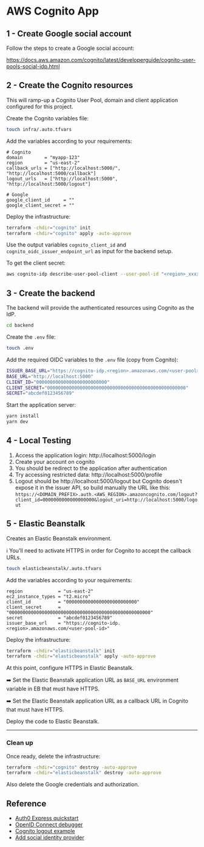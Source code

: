 # AWS Cognito App

## 1 - Create Google social account

Follow the steps to create a Google social account:

https://docs.aws.amazon.com/cognito/latest/developerguide/cognito-user-pools-social-idp.html

## 2 - Create the Cognito resources

This will ramp-up a Cognito User Pool, domain and client application configured for this project.

Create the Cognito variables file:

```sh
touch infra/.auto.tfvars
```

Add the variables according to your requirements:

```hcl
# Cognito
domain        = "myapp-123"
region        = "us-east-2"
callback_urls = ["http://localhost:5000/", "http://localhost:5000/callback"]
logout_urls   = ["http://localhost:5000", "http://localhost:5000/logout"]

# Google
google_client_id     = ""
google_client_secret = ""
```

Deploy the infrastructure:

```sh
terraform -chdir="cognito" init
terraform -chdir="cognito" apply -auto-approve
```

Use the output variables `cognito_client_id` and `cognito_oidc_issuer_endpoint_url` as input for the backend setup.

To get the client secret:

```sh
aws cognito-idp describe-user-pool-client --user-pool-id "<region>_xxxxxxxxx" --client-id "00000000000000000000000000"
```

## 3 - Create the backend

The backend will provide the authenticated resources using Cognito as the IdP.

```sh
cd backend
```

Create the `.env` file:

```sh
touch .env
```

Add the required OIDC variables to the `.env` file (copy from Cognito):

```sh
ISSUER_BASE_URL="https://cognito-idp.<region>.amazonaws.com/<user-pool>/"
BASE_URL="http://localhost:5000"
CLIENT_ID="00000000000000000000000000"
CLIENT_SECRET="000000000000000000000000000000000000000000000000000"
SECRET="abcdef0123456789"
```

Start the application server:

```sh
yarn install
yarn dev
```

## 4 - Local Testing

1. Access the application login: http://localhost:5000/login
2. Create your account on cognito
3. You should be redirect to the application after authentication
4. Try accessing restricted data: http://localhost:5000/profile
4. Logout should be http://localhost:5000/logout but Cognito doesn't expose it in the issuer API, so build manually the URL like this: `https://<DOMAIN_PREFIX>.auth.<AWS_REGION>.amazoncognito.com/logout?client_id=0000000000000000000&logout_uri=http://localhost:5000/logout`

## 5 - Elastic Beanstalk

Creates an Elastic Beanstalk environment.

ℹ️ You'll need to activate HTTPS in order for Cognito to accept the callback URLs.

```sh
touch elasticbeanstalk/.auto.tfvars
```

Add the variables according to your requirements:

```hcl
region             = "us-east-2"
ec2_instance_types = "t2.micro"
client_id          = "00000000000000000000000000"
client_secret      = "0000000000000000000000000000000000000000000000000000"
secret             = "abcdef0123456789"
issuer_base_url    = "https://cognito-idp.<region>.amazonaws.com/<user-pool-id>"
```

Deploy the infrastructure:

```sh
terraform -chdir="elasticbeanstalk" init
terraform -chdir="elasticbeanstalk" apply -auto-approve
```

At this point, configure HTTPS in Elastic Beanstalk.

➡️ Set the Elastic Beanstalk application URL as `BASE_URL` environment variable in EB that must have HTTPS.

➡️ Set the Elastic Beanstalk application URL as a callback URL in Cognito that must have HTTPS.

Deploy the code to Elastic Beanstalk.

---
### Clean up

Once ready, delete the infrastructure:

```sh
terraform -chdir="cognito" destroy -auto-approve
terraform -chdir="elasticbeanstalk" destroy -auto-approve
```

Also delete the Google credentials and authorization.

## Reference

- [Auth0 Express quickstart](https://auth0.com/docs/quickstart/webapp/express)
- [OpenID Connect debugger](https://oidcdebugger.com/)
- [Cognito logout example](https://rieckpil.de/oidc-logout-with-aws-cognito-and-spring-security/)
- [Add social identity provider](https://docs.aws.amazon.com/cognito/latest/developerguide/cognito-user-pools-social-idp.html)

